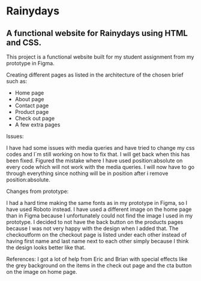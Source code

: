 # Rainydays

## A functional website for Rainydays using HTML and CSS.

This project is a functional website built for my student assignment from my prototype in Figma.

Creating different pages as listed in the architecture of the chosen brief such as:
* Home page
* About page
* Contact page
* Product page
* Check out page
* A few extra pages

Issues:

I have had some issues with media queries and have tried to change my css codes and I´m still working on how to fix that. I will get back when this has been fixed. Figured the mistake where I have used position:absolute on every code which will not work with the media queries. I will now have to go through everything since nothing will be in position after i remove position:absolute. 

Changes from prototype:

I had a hard time making the same fonts as in my prototype in Figma, so I have used Roboto instead.
I have used a different image on the home page than in Figma because I unfortunately could not find the image I used in my prototype. 
I decided to not have the back button on the products pages because I was not very happy with the design when I added that. 
The checkoutform on the checkout page is listed under each other instead of having first name and last name next to each other simply because I think the design looks better like that. 

References:
I got a lot of help from Eric and Brian with special effects like the grey background on the items in the check out page and the cta button on the image on home page.